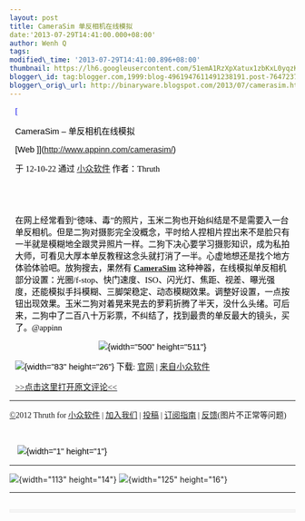 ```yaml
--- 
layout: post 
title: CameraSim 单反相机在线模拟 
date:'2013-07-29T14:41:00.000+08:00' 
author: Wenh Q
tags:
modified\_time: '2013-07-29T14:41:00.896+08:00' 
thumbnail: https://lh6.googleusercontent.com/51emA1RzXpXatux1zbKxL0yqzKRTZ0AKpImc9cWKR\_nm3ABsi4VFJO4ivabEiHmT2tYCcAqG7Nq1UXAi9GH2pBhGgOn6amf3zvKwD0aXxe84Pq\_r-Jk=s72-c
blogger\_id: tag:blogger.com,1999:blog-4961947611491238191.post-764723795124542310
blogger\_orig\_url: http://binaryware.blogspot.com/2013/07/camerasim.html
---
```

<div
style="color: black; direction: ltr; font-family: &quot;Arial&quot;; font-size: 11pt; margin-bottom: 0; margin-left: 7.5pt; margin-right: 7.5pt; margin-top: 0; padding: 0;">

<span
style="color: #0000ee; font-family: &quot;Verdana&quot;; text-decoration: underline;">[

CameraSim – 单反相机在线模拟

[Web
]](http://www.appinn.com/camerasim/)</span>

</div>

<div
style="color: black; direction: ltr; font-family: &quot;Arial&quot;; font-size: 11pt; margin-bottom: 0; margin-left: 7.5pt; margin-right: 7.5pt; margin-top: 0; padding-bottom: 8pt; padding-left: 0; padding-right: 0; padding-top: 0;">

<span style="font-family: &quot;Verdana&quot;;">于 12-10-22 通过
</span><span
style="color: #0000ee; font-family: &quot;Verdana&quot;; text-decoration: underline;">[小众软件](http://www.appinn.com/)</span><span
style="font-family: &quot;Verdana&quot;;"> 作者：Thruth</span>

</div>

<div
style="color: black; direction: ltr; font-family: &quot;Arial&quot;; font-size: 11pt; height: 11pt; margin-bottom: 0; margin-left: 7.5pt; margin-right: 7.5pt; margin-top: 0; padding: 0;">

<span style="font-family: &quot;Verdana&quot;;"></span>

</div>

<div
style="color: black; direction: ltr; font-family: &quot;Arial&quot;; font-size: 11pt; margin-bottom: 0; margin-left: 7.5pt; margin-right: 7.5pt; margin-top: 0; padding: 0;">

<span
style="font-family: &quot;Verdana&quot;;">在网上经常看到“徳味、毒”的照片，玉米二狗也开始纠结是不是需要入一台单反相机。但是二狗对摄影完全没概念，平时给人捏相片捏出来不是脸只有一半就是模糊地全跟灵异照片一样。二狗下决心要学习摄影知识，成为私拍大师，可看见大厚本单反教程这念头就打消了一半。心虚地想还是找个地方体验体验吧。放狗搜去，果然有
</span><span
style="color: #0000ee; font-family: &quot;Verdana&quot;; font-weight: bold; text-decoration: underline;">[CameraSim](http://www.appinn.com/camerasim/)</span><span
style="font-family: &quot;Verdana&quot;;"> 这种神器，在线模拟单反相机部分设置：光圈/f-stop、快门速度、ISO、闪光灯、焦距、视差、曝光强度，还能模拟手抖模糊、三脚架稳定、动态模糊效果。调整好设置，一点按钮出现效果。玉米二狗对着晃来晃去的萝莉折腾了半天，没什么头绪。可后来，二狗中了二百八十万彩票，不纠结了，找到最贵的单反最大的镜头，买了。@appinn</span>

</div>

<div
style="color: black; direction: ltr; font-family: &quot;Arial&quot;; font-size: 11pt; margin-bottom: 0; margin-left: 7.5pt; margin-right: 7.5pt; margin-top: 0; padding: 0; text-align: center;">

![](https://lh6.googleusercontent.com/51emA1RzXpXatux1zbKxL0yqzKRTZ0AKpImc9cWKR_nm3ABsi4VFJO4ivabEiHmT2tYCcAqG7Nq1UXAi9GH2pBhGgOn6amf3zvKwD0aXxe84Pq_r-Jk){width="500"
height="511"}

</div>

<div
style="color: black; direction: ltr; font-family: &quot;Arial&quot;; font-size: 11pt; margin-bottom: 0; margin-left: 7.5pt; margin-right: 7.5pt; margin-top: 0; padding: 0;">

![](https://lh5.googleusercontent.com/JolU8WyXSn_ckSmxejFixA69Id_H4xxRbZjgvKcmPUwluPwoliXEp-FwgsAFDPcZBjoBFCYmRo8f8i18OnP6aZeKi4f_1tylQgqQopaxDFdNTSlprVM){width="83"
height="26"}<span style="font-family: &quot;Verdana&quot;;"> 下载:
</span><span
style="color: #0000ee; font-family: &quot;Verdana&quot;; text-decoration: underline;">[官网](http://camerasim.com/camera-simulator/)</span><span
style="font-family: &quot;Verdana&quot;;"> | </span><span
style="color: #0000ee; font-family: &quot;Verdana&quot;; text-decoration: underline;">[来自小众软件](http://www.appinn.com/camerasim/)</span>

</div>

<div
style="color: black; direction: ltr; font-family: &quot;Arial&quot;; font-size: 11pt; margin-bottom: 0; margin-left: 7.5pt; margin-right: 7.5pt; margin-top: 0; padding: 0;">

<span
style="color: #0000ee; font-family: &quot;Verdana&quot;; text-decoration: underline;">[&gt;&gt;点击这里打开原文评论&lt;&lt;](http://www.appinn.com/camerasim/?utm_source=feeds&utm_medium=permalink&utm_campaign=feeds)</span>

</div>

------------------------------------------------------------------------

<span
style="color: #0000ee; font-family: &quot;Verdana&quot;; text-decoration: underline;">[©](http://www.appinn.com/copyright/?utm_source=feeds&utm_medium=copyright&utm_campaign=feeds)</span><span
style="font-family: &quot;Verdana&quot;;">2012 Thruth for </span><span
style="color: #0000ee; font-family: &quot;Verdana&quot;; text-decoration: underline;">[小众软件](http://www.appinn.com/?utm_source=feeds&utm_medium=appinn&utm_campaign=feeds)</span><span
style="font-family: &quot;Verdana&quot;;"> | </span><span
style="color: #0000ee; font-family: &quot;Verdana&quot;; text-decoration: underline;">[加入我们](http://www.appinn.com/join-us/?utm_source=feeds&utm_medium=joinus&utm_campaign=feeds)</span><span
style="font-family: &quot;Verdana&quot;;"> | </span><span
style="color: #0000ee; font-family: &quot;Verdana&quot;; text-decoration: underline;">[投稿](http://www.appinn.com/contribute/?utm_source=feeds&utm_medium=contribute&utm_campaign=feeds)</span><span
style="font-family: &quot;Verdana&quot;;"> | </span><span
style="color: red; font-family: &quot;Verdana&quot;; text-decoration: underline;">[订阅指南](http://www.appinn.com/feeds-subscribe/?utm_source=feeds&utm_medium=feedsubscribe&utm_campaign=feeds)</span><span
style="font-family: &quot;Verdana&quot;;"> | </span><span
style="color: #0000ee; font-family: &quot;Verdana&quot;; text-decoration: underline;">[反馈](http://appinn.wufoo.com/forms/eccae-aeeae/)</span><span
style="font-family: &quot;Verdana&quot;;">(图片不正常等问题)</span>

<div
style="color: black; direction: ltr; font-family: &quot;Arial&quot;; font-size: 11pt; height: 11pt; margin-bottom: 0; margin-left: 7.5pt; margin-right: 7.5pt; margin-top: 0; padding: 0;">

<span style="font-family: &quot;Verdana&quot;;"></span>

</div>

<div
style="color: black; direction: ltr; font-family: &quot;Arial&quot;; font-size: 11pt; margin-bottom: 0; margin-left: 7.5pt; margin-right: 7.5pt; margin-top: 0; padding: 0;">

<span
style="font-family: &quot;Verdana&quot;;"> </span>![](https://lh3.googleusercontent.com/bVgZm8PfOViwnJJDPBCPZTetMzLrt1uMEK2WqukyBzjef23ecd5HLBJ3zF5hRqLApEvIce2rTPLWxHjgfgcbs_claiZvIdswaSKKU-6WEyjPR51hS_U){width="1"
height="1"}

</div>

[](https://www.blogger.com/blogger.g?blogID=4961947611491238191#)[](https://www.blogger.com/blogger.g?blogID=4961947611491238191#)

  ------------------------------------------------------------------------------------------------------------------------------------------------------------------------------------- -------------------------------------------------------------------------------------------------------------------------------------------------------------------------------------
  ![](https://lh6.googleusercontent.com/jLxWNMfDcBOImx_wHYwWttGT5pyZUB6rwl6TTapBmE5jNO7HQj3vbl3HPp8OXLTWgJK8dP5drEbPDl38jJ84afjIX3gCPK0JkqHyPQhQOcUVHrPHc3Q){width="113" height="14"}   ![](https://lh4.googleusercontent.com/CRFyB6upufC1LW7a7Y2usOoVWW_LrxYDol6GrS4moWSIxPskv6GwyDDqfn9-fkJYOV4G6DkYAVsW7cv719scRSA73jrQCsjIli_VaUwfLbmvhTdWuo8){width="125" height="16"}
  ------------------------------------------------------------------------------------------------------------------------------------------------------------------------------------- -------------------------------------------------------------------------------------------------------------------------------------------------------------------------------------

<div
style="color: black; direction: ltr; font-family: &quot;Arial&quot;; font-size: 11pt; height: 11pt; margin-bottom: 0; margin-left: 7.5pt; margin-right: 7.5pt; margin-top: 0; padding: 0;">

<span style="font-family: &quot;Verdana&quot;;"></span>

</div>

<div itemscope="" itemtype="http://schema.org/EmailMessage"
style="border: 1px solid #f0f0f0; color: black; font-family: Arial, sans-serif; max-width: 650px;">

<div style="background-color: whitesmoke; padding: 2px 12px;">




</div>

</div>
